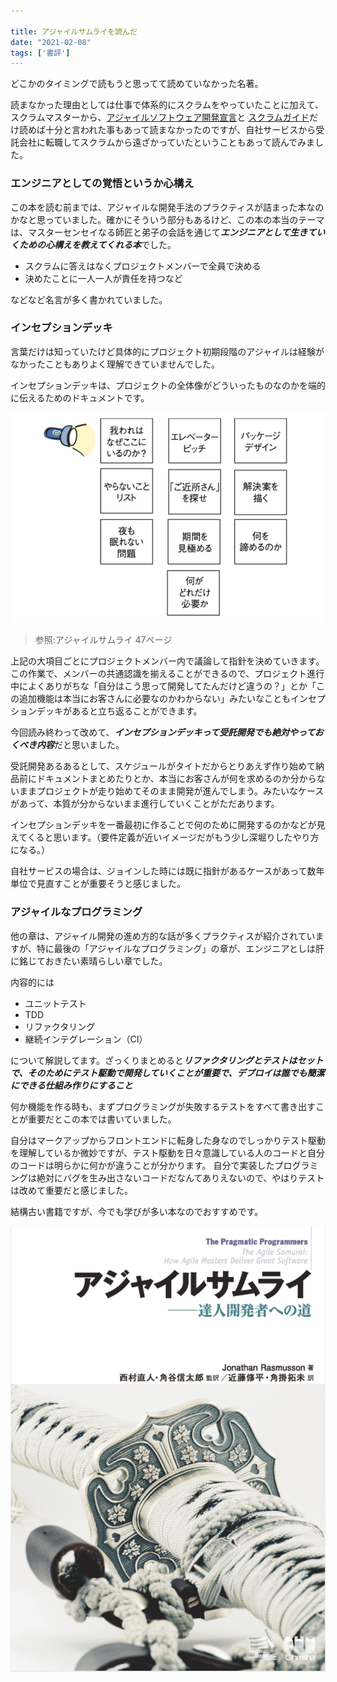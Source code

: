 ```yaml
---

title: アジャイルサムライを読んだ
date: "2021-02-08"
tags: ['書評']
---
```


どこかのタイミングで読もうと思ってて読めていなかった名著。

読まなかった理由としては仕事で体系的にスクラムをやっていたことに加えて、スクラムマスターから、[アジャイルソフトウェア開発宣言](https://agilemanifesto.org/iso/ja/manifesto.html)と
[スクラムガイド](https://www.scrumguides.org/docs/scrumguide/v2020/2020-Scrum-Guide-Japanese.pdf)だけ読めば十分と言われた事もあって読まなかったのですが、自社サービスから受託会社に転職してスクラムから遠ざかっていたということもあって読んでみました。


### エンジニアとしての覚悟というか心構え

この本を読む前までは、アジャイルな開発手法のプラクティスが詰まった本なのかなと思っていました。確かにそういう部分もあるけど、この本の本当のテーマは、マスターセンセイなる師匠と弟子の会話を通じて***エンジニアとして生きていくための心構えを教えてくれる本***でした。

- スクラムに答えはなくプロジェクトメンバーで全員で決める
- 決めたことに一人一人が責任を持つなど

などなど名言が多く書かれていました。

### インセプションデッキ

言葉だけは知っていたけど具体的にプロジェクト初期段階のアジャイルは経験がなかったこともありよく理解できていませんでした。

インセプションデッキは、プロジェクトの全体像がどういったものなのかを端的に伝えるためのドキュメントです。

![インセプションデッキ](../images/20210208_inception_deck.png)

> 参照:アジャイルサムライ 47ページ


上記の大項目ごとにプロジェクトメンバー内で議論して指針を決めていきます。この作業で、メンバーの共通認識を揃えることができるので、プロジェクト進行中によくありがちな「自分はこう思って開発してたんだけど違うの？」とか「この追加機能は本当にお客さんに必要なのかわからない」みたいなこともインセプションデッキがあると立ち返ることができます。

今回読み終わって改めて、***インセプションデッキって受託開発でも絶対やっておくべき内容***だと思いました。

受託開発あるあるとして、スケジュールがタイトだからとりあえず作り始めて納品前にドキュメントまとめたりとか、本当にお客さんが何を求めるのか分からないままプロジェクトが走り始めてそのまま開発が進んでしまう。みたいなケースがあって、本質が分からないまま進行していくことがただあります。

インセプションデッキを一番最初に作ることで何のために開発するのかなどが見えてくると思います。（要件定義が近いイメージだがもう少し深堀りしたやり方になる。）

自社サービスの場合は、ジョインした時には既に指針があるケースがあって数年単位で見直すことが重要そうと感じました。


### アジャイルなプログラミング

他の章は、アジャイル開発の進め方的な話が多くプラクティスが紹介されていますが、特に最後の「アジャイルなプログラミング」の章が、エンジニアとしは肝に銘じておきたい素晴らしい章でした。

内容的には
- ユニットテスト
- TDD
- リファクタリング
- 継続インテグレーション（CI）

について解説してます。ざっくりまとめると***リファクタリングとテストはセットで、そのためにテスト駆動で開発していくことが重要で、デプロイは誰でも簡潔にできる仕組み作りにすること***

何か機能を作る時も、まずプログラミングが失敗するテストをすべて書き出すことが重要だとこの本では書いていました。

自分はマークアップからフロントエンドに転身した身なのでしっかりテスト駆動を理解しているか微妙ですが、テスト駆動を日々意識している人のコードと自分のコードは明らかに何かが違うことが分かります。
自分で実装したプログラミングは絶対にバグを生み出さないコードだなんてありえないので、やはりテストは改めて重要だと感じました。

結構古い書籍ですが、今でも学びが多い本なのでおすすめです。

![アジャイルサムライ](../images/20210208_samurai.png)

